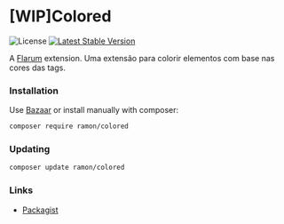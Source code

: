 # [WIP]Colored

![License](https://img.shields.io/badge/license-MIT-blue.svg) [![Latest Stable Version](https://img.shields.io/packagist/v/ramon/colored.svg)](https://packagist.org/packages/ramon/colored)

A [Flarum](http://flarum.org) extension. Uma extensão para colorir elementos com base nas cores das tags.

### Installation

Use [Bazaar](https://discuss.flarum.org/d/5151-flagrow-bazaar-the-extension-marketplace) or install manually with composer:

```sh
composer require ramon/colored
```

### Updating

```sh
composer update ramon/colored
```

### Links

- [Packagist](https://packagist.org/packages/ramon/colored)
